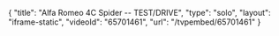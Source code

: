 {
    "title": "Alfa Romeo 4C Spider -- TEST\/DRIVE",
    "type": "solo",
    "layout": "iframe-static",
    "videoId": "65701461",
    "url": "\/tvpembed\/65701461"
}